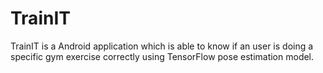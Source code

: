 # TrainIT
TrainIT is a Android application which is able to know if an user is doing a specific gym exercise correctly using TensorFlow pose estimation model.   
